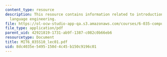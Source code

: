 ```yaml
---
content_type: resource
description: This resource contains information related to introduction to computer
  language engineering.
file: https://ol-ocw-studio-app-qa.s3.amazonaws.com/courses/6-035-computer-language-engineering-spring-2010/8dc4035e5495150d4c45b150c9196c01_MIT6_035S10_lec01.pdf
file_type: application/pdf
parent_uid: 42921819-1731-ab9f-1387-c082c0b66eb6
resourcetype: Document
title: MIT6_035S10_lec01.pdf
uid: 8dc4035e-5495-150d-4c45-b150c9196c01
---
```

